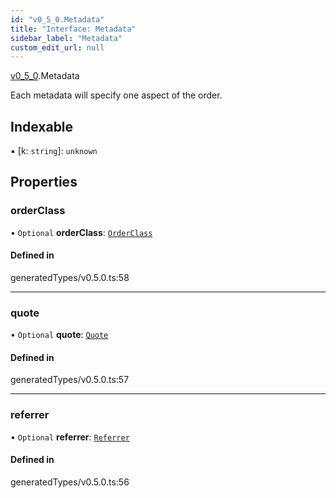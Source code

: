 ```yaml
---
id: "v0_5_0.Metadata"
title: "Interface: Metadata"
sidebar_label: "Metadata"
custom_edit_url: null
---
```


[v0\_5\_0](../namespaces/v0_5_0.md).Metadata

Each metadata will specify one aspect of the order.

## Indexable

▪ [k: `string`]: `unknown`

## Properties

### orderClass

• `Optional` **orderClass**: [`OrderClass`](v0_5_0.OrderClass.md)

#### Defined in

generatedTypes/v0.5.0.ts:58

___

### quote

• `Optional` **quote**: [`Quote`](v0_5_0.Quote.md)

#### Defined in

generatedTypes/v0.5.0.ts:57

___

### referrer

• `Optional` **referrer**: [`Referrer`](v0_5_0.Referrer.md)

#### Defined in

generatedTypes/v0.5.0.ts:56

